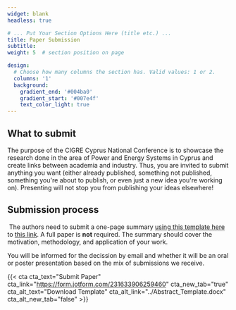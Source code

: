 ```yaml
---
widget: blank
headless: true

# ... Put Your Section Options Here (title etc.) ...
title: Paper Submission
subtitle:
weight: 5  # section position on page

design:
  # Choose how many columns the section has. Valid values: 1 or 2.
  columns: '1'
  background:
    gradient_end: '#004ba0'
    gradient_start: '#007e4f'
    text_color_light: true
---
```



## What to submit

The purpose of the CIGRE Cyprus National Conference is to showcase the research done in the area of Power and Energy Systems in Cyprus and create links between academia and industry. Thus, you are invited to submit anything you want (either already published, something not published, something you're about to publish, or even just a new idea you're working on). Presenting will not stop you from publishing your ideas elsewhere!

## Submission process
​
The authors need to submit a one-page summary [using this template here](../Abstract_Template.docx) to [this link](https://form.jotform.com/231633906259460). A full paper is **not** required. The summary should cover the motivation, methodology, and application of your work.

You will be informed for the decission by email and whether it will be an oral or poster presentation based on the mix of submissions we receive.

{{< cta cta_text="Submit Paper" cta_link="https://form.jotform.com/231633906259460" cta_new_tab="true" cta_alt_text="Download Template" cta_alt_link="../Abstract_Template.docx" cta_alt_new_tab="false" >}}

